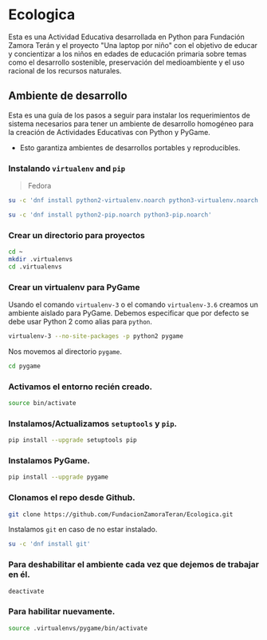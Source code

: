 # Ecologica

Esta es una Actividad Educativa desarrollada en Python para Fundación Zamora
Terán y el proyecto "Una laptop por niño" con el objetivo de educar y
concientizar a los niños en edades de educación primaria sobre temas como el
desarrollo sostenible, preservación del medioambiente y el uso racional de los
recursos naturales.

## Ambiente de desarrollo

Esta es una guía de los pasos a seguir para instalar los requerimientos de
sistema necesarios para tener un ambiente de desarrollo homogéneo para la
creación de Actividades Educativas con Python y PyGame.

* Esto garantiza ambientes de desarrollos portables y reproducibles.

### Instalando `virtualenv` and `pip`

> Fedora

```sh
su -c 'dnf install python2-virtualenv.noarch python3-virtualenv.noarch'
```

```sh
su -c 'dnf install python2-pip.noarch python3-pip.noarch'
```

### Crear un directorio para proyectos

```sh
cd ~
mkdir .virtualenvs
cd .virtualenvs
```

### Crear un virtualenv para PyGame

Usando el comando `virtualenv-3` o el comando `virtualenv-3.6` creamos un
ambiente aislado para PyGame. Debemos especificar que por defecto se debe usar
Python 2 como alias para `python`.

```sh
virtualenv-3 --no-site-packages -p python2 pygame
```

Nos movemos al directorio `pygame`.

```sh
cd pygame
```

### Activamos el entorno recién creado.

```sh
source bin/activate
```

### Instalamos/Actualizamos `setuptools` y `pip`.

```sh
pip install --upgrade setuptools pip
```

### Instalamos PyGame.

```sh
pip install --upgrade pygame
```

### Clonamos el repo desde Github.

```sh
git clone https://github.com/FundacionZamoraTeran/Ecologica.git
```

Instalamos `git` en caso de no estar instalado.

```sh
su -c 'dnf install git'
```

### Para deshabilitar el ambiente cada vez que dejemos de trabajar en él.

```sh
deactivate
```

### Para habilitar nuevamente.

```sh
source .virtualenvs/pygame/bin/activate
```
